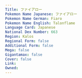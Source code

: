 ```yaml
---
﻿Title: ファイアロー
Pokemon Name Japanese: ファイアロー
Pokemon Name German: Fiaro
Pokemon Name English: Talonflame
Language Card: Japanese
National Dex Number: 663
Region: Kalos
Regional Form: false
Additional Form: false
Mega: false
Gigantamax: false
Cover: false
Link: 
Owned: 
---
```

